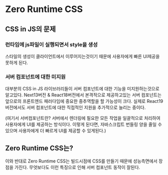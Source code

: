 # Zero Runtime CSS

## CSS in JS의 문제
### 런타임에 js파일이 실행되면서 style을 생성
스타일의 생성이 클라이언트에서 이루어지는것이기 때문에 사용자에게 빠른 UI제공을 못하게 된다.

### 서버 컴포넌트에 대한 미지원
대부분의 CSS in JS 라이브러리들이 서버 컴포넌트에 대한 기능을 미지원하는것으로 알고있다. Next13버전 & React18버전에서 본격적으로 제공하고있는 서버 컴포넌트는 앞으로의 프론트엔드 패러다임에 중요한 중추역할을 할 가능성이 크다. 실제로 React19버전에서도 서버 컴포넌트에 대한 직접적인 지원을 추가적으로 늘리는 중이다.

(여기서 서버컴포넌트란? 서버에서 렌더링에 필요한 모든 작업을 일괄적으로 처리하여 사용자에게 UI를 제공하는 방식이다. 이렇게 된다면, 자바스크립트 번들링 양을 줄일 수 있으며 사용자에게 더 빠르게 UI를 제공할 수 있게된다.)

## Zero Runtime CSS는?
이와 반대로 Zero Runtime CSS는 빌드시점에 CSS를 만들기 때문에 성능측면에서 장점을 가진다. 무엇보다도 이런 특징으로 인해 서버 컴포넌트 동작이 잘된다.